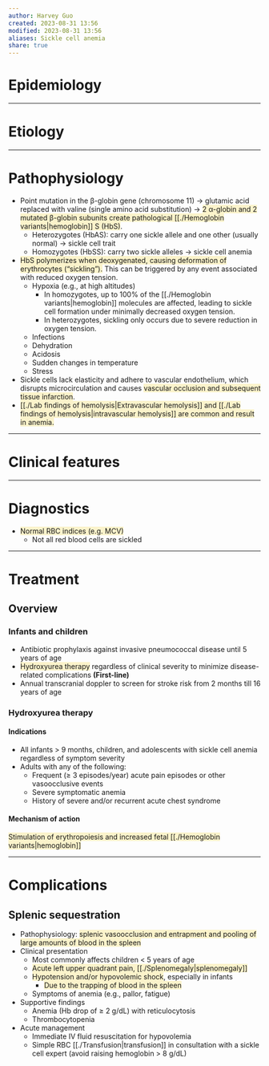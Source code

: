 ```yaml
---
author: Harvey Guo
created: 2023-08-31 13:56
modified: 2023-08-31 13:56
aliases: Sickle cell anemia
share: true
---
```

# Epidemiology


---
# Etiology


---
# Pathophysiology
- Point mutation in the β-globin gene (chromosome 11) → glutamic acid replaced with valine (single amino acid substitution) → <span style="background:rgba(240, 200, 0, 0.2)">2 α-globin and 2 mutated β-globin subunits create pathological [[./Hemoglobin variants|hemoglobin]] S (HbS)</span>.
	- Heterozygotes (HbAS): carry one sickle allele and one other (usually normal) → sickle cell trait
	- Homozygotes (HbSS): carry two sickle alleles → sickle cell anemia
- <span style="background:rgba(240, 200, 0, 0.2)">HbS polymerizes when deoxygenated, causing deformation of erythrocytes (“sickling”).</span> This can be triggered by any event associated with reduced oxygen tension.
	- Hypoxia (e.g., at high altitudes)
		- In homozygotes, up to 100% of the [[./Hemoglobin variants|hemoglobin]] molecules are affected, leading to sickle cell formation under minimally decreased oxygen tension.
		- In heterozygotes, sickling only occurs due to severe reduction in oxygen tension.
	- Infections
	- Dehydration
	- Acidosis
	- Sudden changes in temperature
	- Stress
- Sickle cells lack elasticity and adhere to vascular endothelium, which disrupts microcirculation and causes <span style="background:rgba(240, 200, 0, 0.2)">vascular occlusion and subsequent tissue infarction</span>.
- <span style="background:rgba(240, 200, 0, 0.2)">[[./Lab findings of hemolysis|Extravascular hemolysis]] and [[./Lab findings of hemolysis|intravascular hemolysis]] are common and result in anemia.</span>

---
# Clinical features


---
# Diagnostics
- <span style="background:rgba(240, 200, 0, 0.2)">Normal RBC indices (e.g. MCV)</span>
	- Not all red blood cells are sickled

---
# Treatment
## Overview
### Infants and children
- Antibiotic prophylaxis against invasive pneumococcal disease until 5 years of age
- <span style="background:rgba(240, 200, 0, 0.2)">Hydroxyurea therapy</span> regardless of clinical severity to minimize disease-related complications **(First-line)**
- Annual transcranial doppler to screen for stroke risk from 2 months till 16 years of age
### Hydroxyurea therapy
#### Indications
- All infants > 9 months, children, and adolescents with sickle cell anemia regardless of symptom severity 
- Adults with any of the following:
	- Frequent (≥ 3 episodes/year) acute pain episodes or other vasoocclusive events
	- Severe symptomatic anemia
	- History of severe and/or recurrent acute chest syndrome
#### Mechanism of action
<span style="background:rgba(240, 200, 0, 0.2)">Stimulation of erythropoiesis and increased fetal [[./Hemoglobin variants|hemoglobin]]</span>

---
# Complications
## Splenic sequestration
- Pathophysiology: <span style="background:rgba(240, 200, 0, 0.2)">splenic vasoocclusion and entrapment and pooling of large amounts of blood in the spleen</span>
- Clinical presentation
	- Most commonly affects children < 5 years of age
	- <span style="background:rgba(240, 200, 0, 0.2)">Acute left upper quadrant pain, [[./Splenomegaly|splenomegaly]]</span>
	- <span style="background:rgba(240, 200, 0, 0.2)">Hypotension and/or hypovolemic shock</span>, especially in infants
		- <span style="background:rgba(240, 200, 0, 0.2)">Due to the trapping of blood in the spleen</span>
	- Symptoms of anemia (e.g., pallor, fatigue)
- Supportive findings 
	- Anemia (Hb drop of ≥ 2 g/dL) with reticulocytosis
	- Thrombocytopenia
- Acute management
	- Immediate IV fluid resuscitation for hypovolemia
	- Simple RBC [[./Transfusion|transfusion]] in consultation with a sickle cell expert (avoid raising hemoglobin > 8 g/dL)